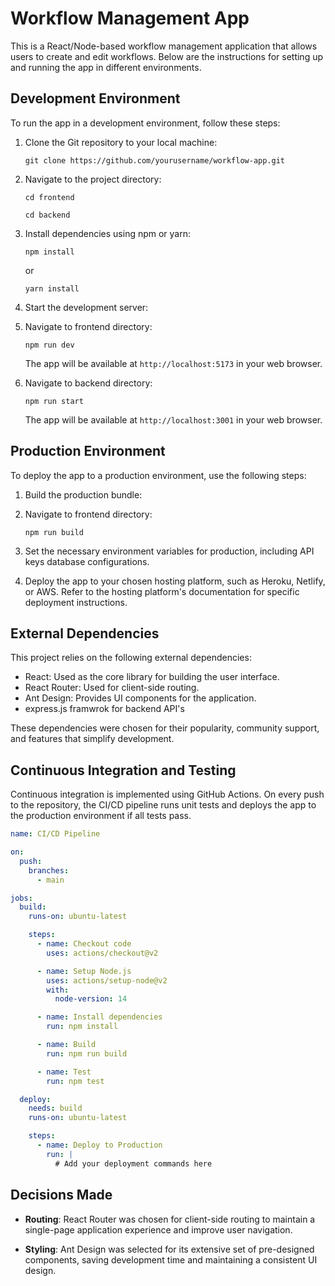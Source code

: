 # Workflow Management App

This is a React/Node-based workflow management application that allows users to create and edit workflows. Below are the instructions for setting up and running the app in different environments.

## Development Environment

To run the app in a development environment, follow these steps:

1. Clone the Git repository to your local machine:

   ```
   git clone https://github.com/yourusername/workflow-app.git
   ```

2. Navigate to the project directory:

   ```
   cd frontend
   ```
   
   ```
   cd backend
   ```

3. Install dependencies using npm or yarn:

   ```
   npm install
   ```

   or

   ```
   yarn install
   ```

4. Start the development server:

1. Navigate to frontend directory:
   ```
   npm run dev
   ```

   The app will be available at `http://localhost:5173` in your web browser.

1. Navigate to backend directory:
   ```
   npm run start
   ```

   The app will be available at `http://localhost:3001` in your web browser.

## Production Environment

To deploy the app to a production environment, use the following steps:

1. Build the production bundle:

1. Navigate to frontend directory:

   ```
   npm run build
   ```

2. Set the necessary environment variables for production, including API keys database configurations.

3. Deploy the app to your chosen hosting platform, such as Heroku, Netlify, or AWS. Refer to the hosting platform's documentation for specific deployment instructions.


## External Dependencies

This project relies on the following external dependencies:

- React: Used as the core library for building the user interface.
- React Router: Used for client-side routing.
- Ant Design: Provides UI components for the application.
- express.js framwrok for backend API's

These dependencies were chosen for their popularity, community support, and features that simplify development.

## Continuous Integration and Testing

Continuous integration is implemented using GitHub Actions. On every push to the repository, the CI/CD pipeline runs unit tests and deploys the app to the production environment if all tests pass.

```yml
name: CI/CD Pipeline

on:
  push:
    branches:
      - main

jobs:
  build:
    runs-on: ubuntu-latest

    steps:
      - name: Checkout code
        uses: actions/checkout@v2

      - name: Setup Node.js
        uses: actions/setup-node@v2
        with:
          node-version: 14

      - name: Install dependencies
        run: npm install

      - name: Build
        run: npm run build

      - name: Test
        run: npm test

  deploy:
    needs: build
    runs-on: ubuntu-latest

    steps:
      - name: Deploy to Production
        run: |
          # Add your deployment commands here

```

## Decisions Made

- **Routing**: React Router was chosen for client-side routing to maintain a single-page application experience and improve user navigation.

- **Styling**: Ant Design was selected for its extensive set of pre-designed components, saving development time and maintaining a consistent UI design.

